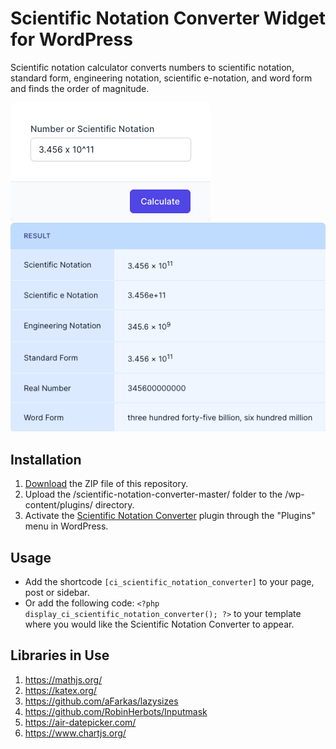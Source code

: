 # Scientific Notation Converter Widget for WordPress

Scientific notation calculator converts numbers to scientific notation, standard form, engineering notation, scientific e-notation, and word form and finds the order of magnitude.

![Scientific Notation Converter Input Form](/assets/images/screenshot-1.png "Scientific Notation Converter Input Form")
![Scientific Notation Converter Calculation Results](/assets/images/screenshot-2.png "Scientific Notation Converter Calculation Results")

## Installation

1. [Download](https://github.com/pub-calculator-io/age-calculator/archive/refs/heads/master.zip) the ZIP file of this repository.
2. Upload the /scientific-notation-converter-master/ folder to the /wp-content/plugins/ directory.
3. Activate the [Scientific Notation Converter](https://www.calculator.io/scientific-notation-converter/ "Scientific Notation Converter Homepage") plugin through the "Plugins" menu in WordPress.

## Usage
* Add the shortcode `[ci_scientific_notation_converter]` to your page, post or sidebar.
* Or add the following code: `<?php display_ci_scientific_notation_converter(); ?>` to your template where you would like the Scientific Notation Converter to appear.

## Libraries in Use
1. https://mathjs.org/
2. https://katex.org/
3. https://github.com/aFarkas/lazysizes
4. https://github.com/RobinHerbots/Inputmask
5. https://air-datepicker.com/
6. https://www.chartjs.org/
